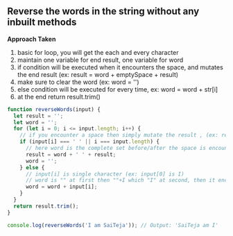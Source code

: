 ## Reverse the words in the string without any inbuilt methods

**Approach Taken**

1. basic for loop, you will get the each and every character
2. maintain one variable for end result, one variable for word
3. if condition will be executed when it encounters the space, and mutates the end result (ex: result = word + emptySpace + result)
4. make sure to clear the word (ex: word = '')
5. else condition will be executed for every time, ex: word = word + str[i]
6. at the end return result.trim()

```js
function reverseWords(input) {
  let result = '';
  let word = '';
  for (let i = 0; i <= input.length; i++) {
    // if you encounter a space then simply mutate the result , (ex: result = word + emptySpace + result)
    if (input[i] === ' ' || i === input.length) {
      // here word is the complete set before/after the space is encountered (ex: I is word, am is word, SaiTeja is word), so this word is added to the result (ex: "am" + " " + "I")
      result = word + ' ' + result;
      word = '';
    } else {
      // input[i] is single character (ex: input[0] is I)
      // word is "" at first then ""+I which "I" at second, then it encounter a space and it satisfies the if condition
      word = word + input[i];
    }
  }
  return result.trim();
}

console.log(reverseWords('I am SaiTeja')); // Output: 'SaiTeja am I'
```
